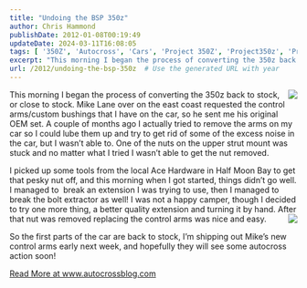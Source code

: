 ```yaml
---
title: "Undoing the BSP 350z"
author: Chris Hammond
publishDate: 2012-01-08T00:19:49
updateDate: 2024-03-11T16:08:05
tags: [ '350Z', 'Autocross', 'Cars', 'Project 350Z', 'Project350z', 'Project350zcom' ]
excerpt: "This morning I began the process of converting the 350z back to stock, or close to stock. Mike Lane over on the east coast requested the control arms/custom bushings that I have on the car, so he sent me his original OEM set. A couple of months ago I actually tried to remove the arms on my car so I could lube them up and try to get rid of some of the excess noise in the car, but I wasn’t able to. One of the nuts on the upper strut mount was stuck and no matter what I tried I wasn’t able to get the nut removed.  I picked up some tools from the local Ace Hardware in Half Moon Bay to get that pesky nut off, and this morning when I got started, things didn’t go well. I managed to  break an extension I was trying to use, then I managed to break the bolt extractor as well! I was not a happy camper, though I decided to try one more thing, a better quality extension and turning it by hand. After that nut was removed replacing the control arms was nice and easy.      So the first parts of the car are back to stock, I’m shipping out Mike’s new control arms early next week, and hopefully they will see some autocross action soon!"
url: /2012/undoing-the-bsp-350z  # Use the generated URL with year
---
```

<p><img style="display: inline; float: right" align="right" src="https://farm8.staticflickr.com/7141/6656781633_02f0927064_m.jpg" />This morning I began the process of converting the 350z back to stock, or close to stock. Mike Lane over on the east coast requested the control arms/custom bushings that I have on the car, so he sent me his original OEM set. A couple of months ago I actually tried to remove the arms on my car so I could lube them up and try to get rid of some of the excess noise in the car, but I wasn’t able to. One of the nuts on the upper strut mount was stuck and no matter what I tried I wasn’t able to get the nut removed.</p>  <p>I picked up some tools from the local Ace Hardware in Half Moon Bay to get that pesky nut off, and this morning when I got started, things didn’t go well. I managed to  break an extension I was trying to use, then I managed to break the bolt extractor as well! I was not a happy camper, though I decided to try one more thing, a better quality extension and turning it by hand. After that nut was removed replacing the control arms was nice and easy.<img style="display: inline; float: right" align="right" src="https://farm8.staticflickr.com/7005/6656782531_814820e325_m.jpg" /></p>      <p>So the first parts of the car are back to stock, I’m shipping out Mike’s new control arms early next week, and hopefully they will see some autocross action soon!</p> <a href="https://www.autocrossblog.com/undoing-the-bsp-350z">Read More at www.autocrossblog.com</a>
